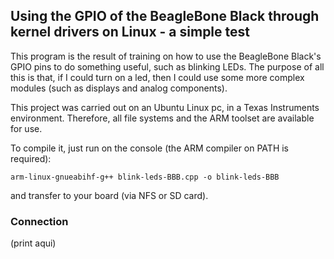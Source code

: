 ## Using the GPIO of the BeagleBone Black through kernel drivers on Linux - a simple test

This program is the result of training on how to use the BeagleBone Black's GPIO pins to do something useful, such as blinking LEDs. The purpose of all this is that, if I could turn on a led, then I could use some more complex modules (such as displays and analog components).

This project was carried out on an Ubuntu Linux pc, in a Texas Instruments environment. Therefore, all file systems and the ARM toolset are available for use. 

To compile it, just run on the console (the ARM compiler on PATH is required): 

```(bash)
arm-linux-gnueabihf-g++ blink-leds-BBB.cpp -o blink-leds-BBB
```

and transfer to your board (via NFS or SD card).

### Connection

(print aqui)
